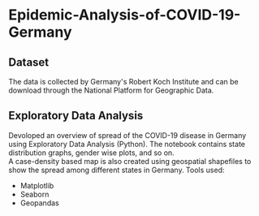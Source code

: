 # Epidemic-Analysis-of-COVID-19-Germany
## Dataset
The data is collected by Germany's Robert Koch Institute and can be download through the National Platform for Geographic Data.
## Exploratory Data Analysis
Devoloped an overview of spread of the COVID-19 disease in Germany using Exploratory Data Analysis (Python). The notebook contains state distribution graphs, gender wise plots, and so on. <br />
A case-density based map is also created using geospatial shapefiles to show the spread among different states in Germany.
Tools used:
* Matplotlib
* Seaborn
* Geopandas
